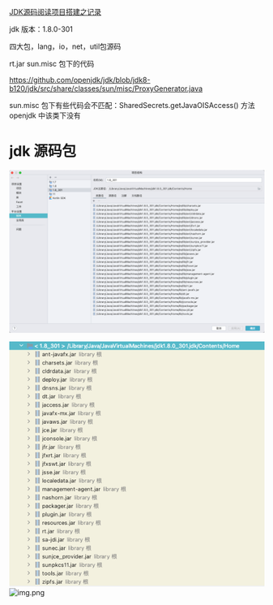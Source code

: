[JDK源码阅读项目搭建之记录](https://blog.csdn.net/Mr_Programming_Liu/article/details/105158350)

jdk 版本：1.8.0-301

四大包，lang，io，net，util包源码

rt.jar  sun.misc 包下的代码

https://github.com/openjdk/jdk/blob/jdk8-b120/jdk/src/share/classes/sun/misc/ProxyGenerator.java

sun.misc 包下有些代码会不匹配：SharedSecrets.getJavaOISAccess() 方法 openjdk 中该类下没有

# jdk 源码包

![img.png](resources/images/img.png)

![img_1.png](resources/images/img_1.png)![img.png](img.png)
